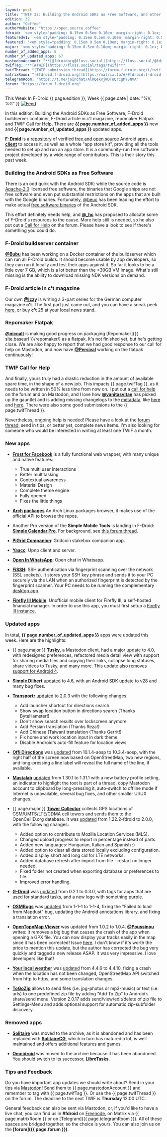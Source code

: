 ```yaml
---
layout: post
title: "TWIF 32: Building the Android SDKs as Free Software, and other calls for help"
edition: 32
author: "Coffee"
authorWebsite: "https://open.source.coffee"
fdroid: '<em style="padding: 0.15em 0.5em 0.10em; margin-right: 0.1ex; border-style: solid; border-width: medium; border-radius: 1em; color: #0d47a1; font-style: normal; font-weight: bold;">F-Droid</em>'
featuredv1: '<em style="padding: 0.15em 0.5em 0.10em; margin-right: 0.5ex; box-shadow: 0.1em 0.05em 0.1em rgba(0, 0, 0, 0.3); border-radius: 1em; color: black; background: linear-gradient(orange, yellow);">Featured</em>'
featured: '<em style="padding: 0.15em 0.5em 0.10em; margin-right: 0.1ex; border-style: solid; border-width: medium; border-radius: 1em; color: orange; font-style: normal; font-weight: bold;">Featured</em>'
major: '<em style="padding: 0.15em 0.5em 0.10em; margin-right: 0.1ex; border-style: solid; border-width: medium; border-radius: 1em; color: #8ab000; font-style: normal; font-weight: bold;">Major</em>'
number_of_added_apps: 8
number_of_updated_apps: 67
mastodonAccount: "**[@fdroidorg@floss.social](https://floss.social/@fdroidorg)**"
twifTag: "**[#TWIF](https://floss.social/tags/twif)**"
twifThread: "[TWIF submission thread](https://forum.f-droid.org/t/twif-submission-thread)"
matrixRoom: "[#fdroid:f-droid.org](https://matrix.to/#/#fdroid:f-droid.org)"
telegramRoom: "https://t.me/joinchat/AlRQekvjWDTuQrCgMYSNVA"
forum: "https://forum.f-droid.org"
---
```


This Week In F-Droid {{ page.edition }}, Week {{ page.date | date: "%V, %G" }} <a href="{{ site.baseurl }}/feed.xml"><img src="{% asset Feed-icon-16x16.png %}" alt="Feed"></a>

In this edition: Building the Android SDKs as Free Software, F-Droid buildserver container, F-Droid article in c't magazine, repomaker Flatpak and TWIF Call for Help. There are **{{ page.number_of_added_apps }}** new and **{{ page.number_of_updated_apps }}** updated apps.

<!--more-->

**[F-Droid](https://f-droid.org/)** is a [repository](https://f-droid.org/packages/) of verified [free and open source](https://en.wikipedia.org/wiki/Free_and_open-source_software) Android apps, a **[client](https://f-droid.org/packages/org.fdroid.fdroid/)** to access it, as well as a whole "app store kit", providing all the tools needed to set up and run an app store. It is a community-run free software project developed by a wide range of contributors. This is their story this past week.

### Building the Android SDKs as Free Software

There is an odd quirk with the Android SDK: while the source code is [Apache-2.0](https://spdx.org/licenses/Apache-2.0.html) licensed free software, the binaries that Google ships are not free software and even put substantial restrictions on the apps that are built with the Google binaries. Fortunately, [@beuc](https://gitlab.com/beuc) has been leading the effort to make actual [free software binaries](http://android-rebuilds.beuc.net/) of the Android SDK.

This effort definitely needs help, and **[@\_hc](https://forum.f-droid.org/u/hans)** has proposed to allocate some of F-Droid's resources to the cause. More help still is needed, so he also put out a [Call for Help](https://forum.f-droid.org/t/call-for-help-making-free-software-builds-of-the-android-sdk/4685) on the forum. Please have a look to see if there's something you could do.

### F-Droid buildserver container

**[@Bubu](https://forum.f-droid.org/u/Bubu)** has been working on a Docker container of the buildserver which can run all F-Droid builds. It should become usable by app developers, so they can run it locally and test their apps against it. So far it looks to be a little over 7 GB, which is a lot better than the >30GB VM image. What's still missing is the ability to download missing NDK versions on demand.

### F-Droid article in c't magazine

Our own **[@Izzy](https://forum.f-droid.org/u/izzy)** is writing a 3-part series for the German computer magazine **c't**. The first part just came out, and you can have a sneak peek [here](https://www.heise.de/select/ct/2018/25/1543822872822459), or buy **c't** 25 at your local news stand.

### Repomaker Flatpak

**[@nicoalt](https://forum.f-droid.org/u/nicoalt)** is making good progress on packaging [Repomaker]({{ site.baseurl }}/repomaker/) as a flatpak. It's not finished yet, but he's getting close. We are also happy to report that we had good response to our call for help on Mastodon, and now have **[@Persival](https://gitlab.com/Persival)** working on the flatpak continuously!

### TWIF Call for Help

And finally, yours truly had a drastic reduction in the amount of available spare time, in the shape of a new job. This impacts {{ page.twifTag }}, as it needs to be written in 50% less time from now on. I put out a [call for help](https://forum.f-droid.org/t/twif-needs-your-help/4658) on the forum and on Mastodon, and I love how **[@vanitasvitae](https://gitlab.com/vanitasvitae)** has picked up the gauntlet and is adding missing changelogs to the [metadata](https://gitlab.com/fdroid/fdroiddata), like [here](https://gitlab.com/fdroid/fdroiddata/merge_requests/4004) and [here](https://gitlab.com/fdroid/fdroiddata/merge_requests/4005). There were also some good submissions to the {{ page.twifThread }}.

Nevertheless, ongoing help is needed! Please have a look at the [forum thread](https://forum.f-droid.org/t/twif-needs-your-help/4658), send in tips, or better yet, complete news items. I'm also looking for someone who would be interested in writing at least one TWIF a month.

### New apps

* **[Frost for Facebook](https://f-droid.org/packages/com.pitchedapps.frost/)** is a fully functional web wrapper, with many unique and native features: 
  * True multi user interactions
  * Better multitasking
  * Contextual awareness
  * Material Design
  * Complete theme engine
  * Fully opened
  * Fixes the little things

* **[Arch packages](https://f-droid.org/packages/com.rascarlo.arch.packages/)** An Arch Linux packages browser, it makes use of the official API to browse the repos.

* Another Pro version of the **Simple Mobile Tools** is landing in F-Droid: **[Simple Calendar Pro](https://f-droid.org/packages/com.simplemobiletools.calendar.pro/)**. For background, see [this forum thread](https://forum.f-droid.org/t/simple-mobile-tool-are-becoming-paid/4553).

* **[PiGrid Companion](https://f-droid.org/packages/de.blocklink.pigrid/)**: Gridcoin stakebox companion app.

* **[Yaacc](https://f-droid.org/packages/de.yaacc/)**: Upnp client and server.

* **[Open In WhatsApp](https://f-droid.org/packages/io.github.subhamtyagi.openinwhatsapp/)**: Open chat in Whatsapp.

* **[FiSSH](https://f-droid.org/packages/science.iodev.fissh/)**: SSH authentication via fingerprint scanning over the network (SSL sockets). It stores your SSH key phrase and sends it to your PC securely via the LAN when an authorized fingerprint is detected by the fingerprint scanner. Your PC needs to be running the complementary [desktop app](https://git.iodev.science/ioan/FiSSH-Desktop).

* **[Firefly III Mobile](https://f-droid.org/packages/xyz.hisname.fireflyiii/)**: Unofficial mobile client for Firefly III, a self-hosted financial manager. In order to use this app, you must first setup a [Firefly III instance](https://firefly-iii.org/).

### Updated apps

In total, **{{ page.number_of_updated_apps }}** apps were updated this week. Here are the highlights:

* {{ page.major }} **[Tusky](https://f-droid.org/packages/com.keylesspalace.tusky/)**, a Mastodon client, had a major [update](https://github.com/tuskyapp/Tusky/releases) to 4.0, with redesigned preferences, refactored media detail view with support for sharing media files and copying their links, collapse long statuses, share videos to Tusky, and many more. This update also [removes support for Android 4](https://github.com/tuskyapp/Tusky/issues/476).

* **[Simple Dilbert](https://f-droid.org/packages/com.mareksebera.simpledilbert/)** [updated](https://github.com/smarek/Simple-Dilbert/blob/HEAD/CHANGELOG.md) to 4.6, with an Android SDK update to v28 and many bug fixes.

* **[Transportr](https://f-droid.org/packages/de.grobox.liberario/)** [updated](https://github.com/grote/Transportr/releases) to 2.0.3 with the following changes:
  * Add launcher shortcut for directions search
  * Show swap location button in directions search (Thanks ByteHamster!)
  * Don't show search results over lockscreen anymore
  * Add Persian translation (Thanks Reza!)
  * Add Chinese (Taiwan) translation (Thanks Gerrit!)
  * Fix home and work location input in dark theme
  * Disable Android's auto-fill feature for location views

* **[Offi Directions](https://f-droid.org/packages/de.schildbach.oeffi/)** was [updated](https://gitlab.com/oeffi/oeffi/raw/HEAD/oeffi/CHANGES) from 10.1.4-aosp to 10.3.4-aosp, with the right half of the screen now based on OpenStreetMap, two new regions, and long-pressing a line label will reveal the full name of the line, if available.

* **[Mastalab](https://f-droid.org/packages/fr.gouv.etalab.mastodon/)** [updated](https://gitlab.com/tom79/mastalab/tags) from 1.30.1 to 1.31.1 with a new battery profile setting, an indicator to highlight the toot is part of a thread, copy Mastodon account to clipboard by long-pressing it, auto-switch to offline mode if Internet is unavailable, several bug fixes, and other smaller UI/UX changes.

* {{ page.major }} **[Tower Collector](https://f-droid.org/packages/info.zamojski.soft.towercollector/)** collects GPS locations of GSM/UMTS/LTE/CDMA cell towers and sends them to the OpenCellID.org database. It was [updated](https://github.com/zamojski/TowerCollector/releases) from 1.22.2-fdroid to 2.0.0, with the following changes:
  * Added option to contribute to Mozilla Location Services (MLS).
  * Changed upload progress to report in percentage instead of parts.
  * Added new languages: Hungarian, Italian and Spanish :)
  * Added option to clear all data stored locally excluding configuration.
  * Added display short and long cid for LTE networks.
  * Added database refresh after import from file - restart no longer needed.
  * Fixed folder not created when exporting database or preferences to file.
  * Improved error handling.

* **[G-Droid](https://f-droid.org/packages/org.gdroid.gdroid/)** was [updated](https://gitlab.com/gdroid/gdroidclient/tags) from 0.2.1 to 0.3.0, with tags for apps that are used for standard tasks, and a new logo with something purple.

* **[OSMBugs](https://f-droid.org/packages/org.gittner.osmbugs/)** was [updated](https://github.com/ChristopherGittner/OSMBugs/blob/HEAD/CHANGELOG.md) from 1-1-1 to 1-1-4, fixing the "Failed to load from Mapdust" bug, updating the Android annotations library, and fixing a translation error.

* **[OpenTopoMap Viewer](https://f-droid.org/packages/org.nitri.opentopo/)** was updated from 1.0.2 to 1.0.4. **[@Poussinou](https://forum.f-droid.org/u/poussinou)** writes: It removes a big bug that causes the crash of the app when opening a GPX file. You can now display your tracks easily in the map since it has been corrected! Issue [here](https://github.com/Pygmalion69/OpenTopoMapViewer/issues/2). I don't know if it's worth the price to mention this update, but the author has corrected the bug very quickly and tagged a new release ASAP. It was very impressive. I love developers like that!

* **[Your local weather](https://f-droid.org/packages/org.thosp.yourlocalweather/)** was [updated](https://raw.githubusercontent.com/thuryn/your-local-weather/HEAD/CHANGELOG) from 4.4.6 to 4.4.10, fixing a crash when the location has not been changed, OpenStreetMap API switched from http to https, and some translation changes.

* **[ToGoZip](https://f-droid.org/packages/de.k3b.android.toGoZip/)** allows to send files (i.e. jpg-photos or mp3-music) or text (i.e. urls) to one predefined zip file by adding “Add To Zip” to Android’s share/send menu. Version 2.0.17 adds send/view/edit/delete of zip file to Settings-Menu and adds optional support for automatic zip-subfolder discovery.

### Removed apps

* **[Solitaire](https://f-droid.org/wiki/page/com.kmagic.solitaire)** was moved to the archive, as it is abandoned and has been replaced with **[SolitaireCG](https://f-droid.org/packages/net.sourceforge.solitaire_cg/)**, which in turn has matured a lot, is well maintained and offers additional features and games.

* **[Omnidroid](https://f-droid.org/wiki/page/edu.nyu.cs.omnidroid.app)** was moved to the archive because it has been abandoned. You should switch to its successor, **[LibreTasks](https://f-droid.org/packages/libretasks.app/)**.

### Tips and Feedback

Do you have important app updates we should write about? Send in your tips via [Mastodon](https://joinmastodon.org)! Send them to {{ page.mastodonAccount }} and remember to tag with {{ page.twifTag }}. Or use the {{ page.twifThread }} on the forum. The deadline to the next TWIF is **Thursday** 12:00 UTC.

General feedback can also be sent via Mastodon, or, if you'd like to have a live chat, you can find us in **#fdroid** on [Freenode](https://freenode.net), on Matrix via {{ page.matrixRoom }} or on [Telegram]({{ page.telegramRoom }}). All of these spaces are bridged together, so the choice is yours. You can also join us on the **[forum]({{ page.forum }})**.
